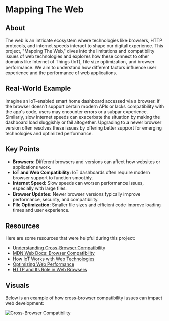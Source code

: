 # Mapping The Web

## About

The web is an intricate ecosystem where technologies like browsers, HTTP protocols, and internet speeds interact to shape our digital experience. This project, "Mapping The Web," dives into the limitations and compatibility issues of web technologies and explores how these connect to other domains like Internet of Things (IoT), file size optimization, and browser performance. We aim to understand how different factors influence user experience and the performance of web applications.

## Real-World Example

Imagine an IoT-enabled smart home dashboard accessed via a browser. If the browser doesn’t support certain modern APIs or lacks compatibility with the app's code, users may encounter errors or a subpar experience. Similarly, slow internet speeds can exacerbate the situation by making the dashboard load sluggishly or fail altogether. Upgrading to a newer browser version often resolves these issues by offering better support for emerging technologies and optimized performance.

## Key Points

- **Browsers:** Different browsers and versions can affect how websites or applications work.
- **IoT and Web Compatibility:** IoT dashboards often require modern browser support to function smoothly.
- **Internet Speed:** Slow speeds can worsen performance issues, especially with large files.
- **Browser Updates:** Newer browser versions typically improve performance, security, and compatibility.
- **File Optimization:** Smaller file sizes and efficient code improve loading times and user experience.

## Resources

Here are some resources that were helpful during this project:

- [Understanding Cross-Browser Compatibility](https://www.webguru-india.com/blog/cross-browser-compatibility-tips/)
- [MDN Web Docs: Browser Compatibility](https://developer.mozilla.org/en-US/docs/Web/Guide/Cross-Browser_Compatibility)
- [How IoT Works with Web Technologies](https://www.iotforall.com)
- [Optimizing Web Performance](https://web.dev/performance/)
- [HTTP and Its Role in Web Browsers](https://www.cloudflare.com/learning/ddos/glossary/hypertext-transfer-protocol-http/)

## Visuals

Below is an example of how cross-browser compatibility issues can impact web development:

![Cross-Browser Compatibility](https://www.webguru-india.com/blog/wp-content/uploads/2015/09/cross-browser-compatibility.jpg)
